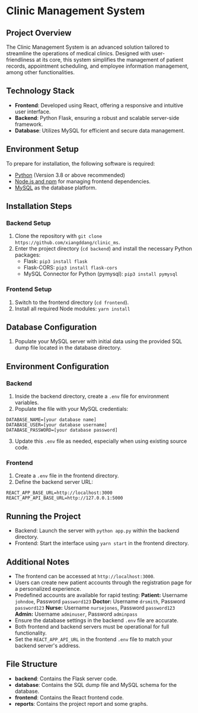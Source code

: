 # Clinic Management System

## Project Overview
The Clinic Management System is an advanced solution tailored to streamline the operations of medical clinics. Designed with user-friendliness at its core, this system simplifies the management of patient records, appointment scheduling, and employee information management, among other functionalities.

## Technology Stack
- **Frontend**: Developed using React, offering a responsive and intuitive user interface.
- **Backend**: Python Flask, ensuring a robust and scalable server-side framework.
- **Database**: Utilizes MySQL for efficient and secure data management.

## Environment Setup
To prepare for installation, the following software is required:
- [Python](https://www.python.org/downloads/) (Version 3.8 or above recommended)
- [Node.js and npm](https://nodejs.org/en/download/) for managing frontend dependencies.
- [MySQL](https://dev.mysql.com/downloads/mysql/) as the database platform.

## Installation Steps

### Backend Setup
1. Clone the repository with `git clone https://github.com/xiangddang/clinic_ms`.
2. Enter the project directory (`cd backend`) and install the necessary Python packages:
   - Flask: `pip3 install flask`
   - Flask-CORS: `pip3 install flask-cors`
   - MySQL Connector for Python (pymysql): `pip3 install pymysql`

### Frontend Setup
1. Switch to the frontend directory (`cd frontend`).
2. Install all required Node modules: `yarn install`

## Database Configuration
1. Populate your MySQL server with initial data using the provided SQL dump file located in the database directory.

## Environment Configuration
### Backend
1. Inside the backend directory, create a `.env` file for environment variables.
2. Populate the file with your MySQL credentials:

```
DATABASE_NAME=[your database name]
DATABASE_USER=[your database username]
DATABASE_PASSWORD=[your database password]
```
3. Update this `.env` file as needed, especially when using existing source code.

### Frontend
1. Create a `.env` file in the frontend directory.
2. Define the backend server URL:
```
REACT_APP_BASE_URL=http://localhost:3000
REACT_APP_API_BASE_URL=http://127.0.0.1:5000
```

## Running the Project
- Backend: Launch the server with `python app.py` within the backend directory.
- Frontend: Start the interface using `yarn start` in the frontend directory.

## Additional Notes
- The frontend can be accessed at `http://localhost:3000`.
- Users can create new patient accounts through the registration page for a personalized experience.
- Predefined accounts are available for rapid testing:
    **Patient:** Username `johndoe`, Password `password123`
    **Doctor:** Username `drsmith`, Password `password123`
    **Nurse:** Username `nursejones`, Password `password123`
    **Admin:** Username `adminuser`, Password `adminpass`
- Ensure the database settings in the backend `.env` file are accurate.
- Both frontend and backend servers must be operational for full functionality.
- Set the `REACT_APP_API_URL` in the frontend `.env` file to match your backend server's address.

## File Structure
- **backend**: Contains the Flask server code.
- **database**: Contains the SQL dump file and MySQL schema for the database.
- **frontend**: Contains the React frontend code.
- **reports**: Contains the project report and some graphs.


